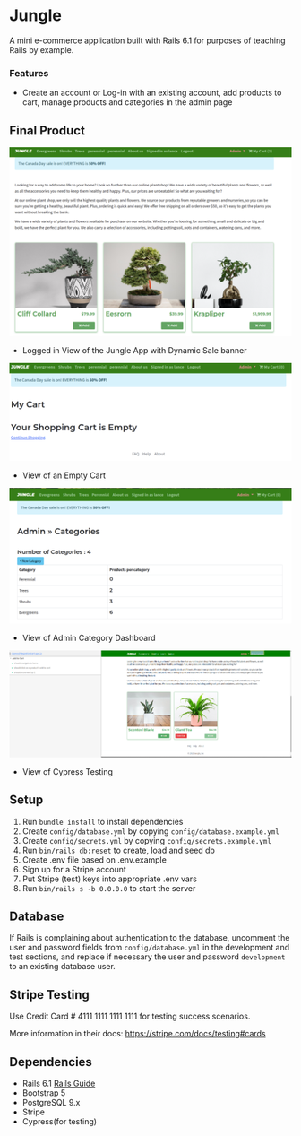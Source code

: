 # Jungle

A mini e-commerce application built with Rails 6.1 for purposes of teaching Rails by example.

### Features
- Create an account or Log-in with an existing account, add products to cart, manage products and categories in the admin page

## Final Product

!["Logged in View of the Jungle App"](https://github.com/lancey1/jungle/blob/master/docs/nav.png)
- Logged in View of the Jungle App with Dynamic Sale banner

!["View of an Empty Cart"](https://github.com/lancey1/jungle/blob/master/docs/empty.png)
- View of an Empty Cart

!["View of Admin Category Dashboard"](https://github.com/lancey1/jungle/blob/master/docs/category.png)
- View of Admin Category Dashboard

!["View of Cypress Testing"](https://github.com/lancey1/jungle/blob/master/docs/cypress_test.png)
- View of Cypress Testing
## Setup

1. Run `bundle install` to install dependencies
2. Create `config/database.yml` by copying `config/database.example.yml`
3. Create `config/secrets.yml` by copying `config/secrets.example.yml`
4. Run `bin/rails db:reset` to create, load and seed db
5. Create .env file based on .env.example
6. Sign up for a Stripe account
7. Put Stripe (test) keys into appropriate .env vars
8. Run `bin/rails s -b 0.0.0.0` to start the server

## Database

If Rails is complaining about authentication to the database, uncomment the user and password fields from `config/database.yml` in the development and test sections, and replace if necessary the user and password `development` to an existing database user.

## Stripe Testing

Use Credit Card # 4111 1111 1111 1111 for testing success scenarios.

More information in their docs: <https://stripe.com/docs/testing#cards>

## Dependencies

- Rails 6.1 [Rails Guide](http://guides.rubyonrails.org/v6.1/)
- Bootstrap 5
- PostgreSQL 9.x
- Stripe
- Cypress(for testing)
